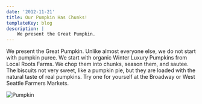 ```yaml
---
date: '2012-11-21'
title: Our Pumpkin Has Chunks!
templateKey: blog
description: |
    We present the Great Pumpkin.
---
```

We present the Great Pumpkin.  Unlike almost everyone else, we do not start with pumpkin puree.  We start with organic Winter Luxury Pumpkins from Local Roots Farms.  We chop them into chunks, season them, and sautee.  The biscuits not very sweet, like a pumpkin pie, but they are loaded with the natural taste of real pumpkins.  Try one for yourself at the Broadway or West Seattle Farmers Markets.

<img src="/uploads/pumpkin.jpg" class="img-fluid page-image shadow m-3" alt="Pumpkin" />

